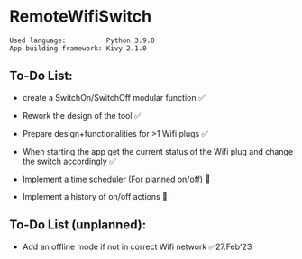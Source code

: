 ﻿# RemoteWifiSwitch
    Used language:          Python 3.9.0
    App building framework: Kivy 2.1.0
        
## To-Do List:
 
 - create a SwitchOn/SwitchOff modular function ✅
 - Rework the design of the tool ✅
 - Prepare design+functionalities for >1 Wifi plugs ✅
 - When starting the app get the current status of the Wifi plug and change the switch accordingly ✅
 
 - Implement a time scheduler (For planned on/off) 👷
 - Implement a history of on/off actions 👷
 
 ## To-Do List (unplanned):
 
 - Add an offline mode if not in correct Wifi network ✅27.Feb'23

